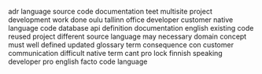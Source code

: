 adr language source code documentation teet multisite project development work done oulu tallinn office developer customer native language code database api definition documentation english existing code reused project different source language may necessary domain concept must well defined updated glossary term consequence con customer communication difficult native term cant pro lock finnish speaking developer pro english facto code language